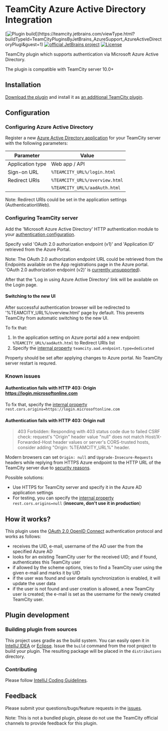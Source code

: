 # TeamCity Azure Active Directory Integration

[![Plugin build](https://teamcity.jetbrains.com/app/rest/builds/buildType:(id:TeamCityPluginsByJetBrains_AzureSupport_AzureActiveDirectoryPlugi),branch:master/statusIcon.svg)](https://teamcity.jetbrains.com/viewType.html?buildTypeId=TeamCityPluginsByJetBrains_AzureSupport_AzureActiveDirectoryPlugi&guest=1)
[![official JetBrains project](http://jb.gg/badges/official.svg)](https://confluence.jetbrains.com/display/ALL/JetBrains+on+GitHub)
[![License](https://img.shields.io/badge/License-Apache%202.0-blue.svg)](https://opensource.org/licenses/Apache-2.0)

TeamCity plugin which supports authentication via Microsoft Azure Active Directory.

The plugin is compatible with TeamCity server 10.0+

## Installation

[Download the plugin](https://plugins.jetbrains.com/plugin/9083-azure-active-directory) and install it as [an additional TeamCity plugin](http://confluence.jetbrains.com/display/TCDL/Installing+Additional+Plugins#InstallingAdditionalPlugins-InstallingTeamCityplugins).

## Configuration

### Configuring Azure Active Directory

Register a new [Azure Active Directory application](https://docs.microsoft.com/en-us/azure/active-directory/develop/active-directory-integrating-applications#adding-an-application) for your TeamCity server with the following parameters:

| Parameter        | Value                          |
| -                | -                              |
| Application type | Web app / API                  |
| Sign-on URL      | `%TEAMCITY_URL%/login.html`    |
| Redirect URIs    | `%TEAMCITY_URL%/overview.html` |
|                  | `%TEAMCITY_URL%/aadAuth.html`  |

Note: Redirect URIs could be set in the application settings (Authentication\Web).

### Configuring TeamCity server

Add the 'Microsoft Azure Active Directory' HTTP authentication module to your [authentication configuration](http://confluence.jetbrains.com/display/TCDL/Configuring+Authentication+Settings).

Specify valid 'OAuth 2.0 authorization endpoint (v1)' and 'Application ID' retrieved from the Azure Portal.

Note: The OAuth 2.0 authorization endpoint URL could be retrieved from the Endpoints available on the App registrations page in the Azure portal. 'OAuth 2.0 authorization endpoint (v2)' is [currently unsupported](https://youtrack.jetbrains.com/issue/TW-66221)).

After that the 'Log in using Azure Active Directory' link will be available on the Login page.

#### Switching to the new UI
After successful authentication browser will be redirected to '%TEAMCITY_URL%/overview.html' page by default.
This prevents TeamCity from automatic switching to the new UI.

To fix that:
 1. In the application setting on Azure portal add a new endpoint: `%TEAMCITY_URL%/aadAuth.html` to Redirect URIs list 
 2. Specify the [internal property](https://confluence.jetbrains.com/display/TCDL/Configuring+TeamCity+Server+Startup+Properties) `teamcity.aad.endpoint.type=dedicated`

Property should be set after applying changes to Azure portal.
No TeamCity server restart is requred.

### Known issues

#### Authentication fails with HTTP 403: Origin https://login.microsoftonline.com

To fix that, specify the [internal property](https://confluence.jetbrains.com/display/TCDL/Configuring+TeamCity+Server+Startup+Properties) `rest.cors.origins=https://login.microsoftonline.com`

#### Authentication fails with HTTP 403: Origin null


> 403 Forbidden: Responding with 403 status code due to failed CSRF check: request's "Origin" header value "null" does not match Host/X-Forwarded-Host header values or server's CORS-trusted hosts, consider adding "Origin: %TEAMCITY_URL%" header.

Modern browsers can set `Origin: null` and `Upgrade-Insecure-Requests` headers while replying from HTTPS Azure endpoint to the HTTP URL of the TeamCity server due to [security reasons](https://developer.mozilla.org/en-US/docs/Web/HTTP/Headers/Upgrade-Insecure-Requests).

Possible solutions:
* Use HTTPS for TeamCity server and specify it in the Azure AD application settings
* For testing, you can specify the [internal property](https://confluence.jetbrains.com/display/TCDL/Configuring+TeamCity+Server+Startup+Properties) `rest.cors.origins=null` (**insecure, don't use it in production**)

## How it works?

This plugin uses the [OAuth 2.0 OpenID Connect](https://docs.microsoft.com/en-us/azure/active-directory/develop/active-directory-protocols-openid-connect-code) authentication protocol and works as follows:
- receives the UID, e-mail, username of the AD user the from the specified Azure AD
- looks for an existing TeamCity user for the received UID; and if found, authenticates this TeamCity user
- if allowed by the scheme options, tries to find a TeamCity user using the given e-mail and marks it by UID
- if the user was found and user details synchronization is enabled, it will update the user data
- if the user is not found and user creation is allowed, a new TeamCity user is created; the e-mail is set as the username for the newly created TeamCity user.

## Plugin development

### Building plugin from sources

This project uses gradle as the build system. You can easily open it in [IntelliJ IDEA](https://www.jetbrains.com/idea/help/importing-project-from-gradle-model.html) or [Eclipse](http://gradle.org/eclipse/).
Issue the `build` command from the root project to build your plugin. The resulting package will be placed in the `distributions` directory.

### Contributing

Please follow [IntelliJ Coding Guidelines](http://www.jetbrains.org/display/IJOS/IntelliJ+Coding+Guidelines).

## Feedback

Please submit your questions/bugs/feature requests in the [issues](https://github.com/JetBrains/teamcity-azure-active-directory/issues).

Note: This is not a bundled plugin, please do not use the TeamCity official channels to provide feedback for this plugin.
